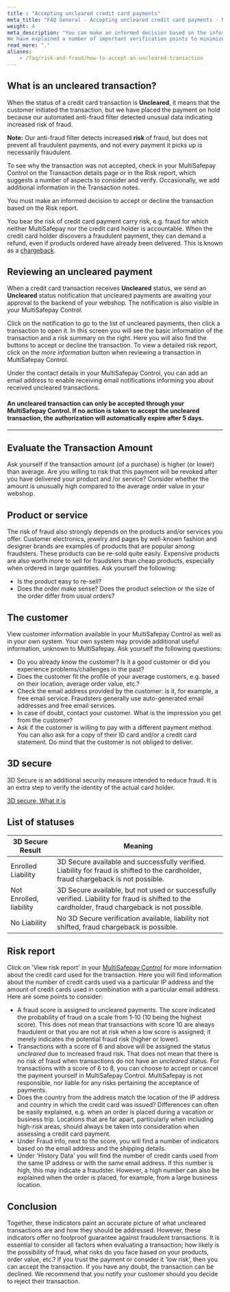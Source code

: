 ```yaml
---
title : "Accepting uncleared credit card payments"
meta_title: "FAQ General - Accepting uncleared credit card payments - MultiSafepay Docs"
weight: 4
meta_description: "You can make an informed decision based on the information provided in the Risk Report.
We have explained a number of important verification points to minimize the fraud risk when accepting a credit card payment marked with the status uncleared."
read_more: "."
aliases:
    - /faq/risk-and-fraud/how-to-accept-an-uncleared-transaction
---
```

## What is an uncleared transaction?
When the status of a credit card transaction is **Uncleared**, it means that the customer initiated the transaction, but we have placed the payment on hold because our automated anti-fraud filter detected unusual data indicating increased risk of fraud. 

**Note:** Our anti-fraud filter detects increased **risk** of fraud, but does not prevent all fraudulent payments, and not every payment it picks up is necessarily fraudulent.

To see why the transaction was not accepted, check in your MultiSafepay Control on the Transaction details page or in the Risk report, which suggests a number of aspects to consider and verify. Occasionally, we add additional information in the Transaction notes.

You must make an informed decision to accept or decline the transaction based on the Risk report.

You bear the risk of credit card payment carry risk, e.g. fraud for which neither MultiSafepay nor the credit card holder is accountable. When the credit card holder discovers a fraudulent payment, they can demand a refund, even if products ordered have already been delivered. This is known as a [chargeback](/faq/chargebacks/what-is-a-chargeback).


## Reviewing an uncleared payment
When a credit card transaction receives **Uncleared** status, we send an **Uncleared** status notification that uncleared payments are awaiting your approval to the backend of your webshop. The notification is also visible in your MultiSafepay Control. 

Click on the notification to go to the list of uncleared payments, then click a transaction to open it. In this screen you will see the basic information of the transaction and a risk summary on the right. Here you will also find the buttons to accept or decline the transaction. To view a detailed risk report, click on the _more information_ button when reviewing a transaction in MultiSafepay Control.

Under the contact details in your MultiSafepay Control, you can add an email address to enable receiving email notifications informing you about received uncleared transactions.

#### An uncleared transaction can only be accepted through your MultiSafepay Control. If no action is taken to accept the uncleared transaction, the authorization will automatically expire after 5 days.
***


## Evaluate the Transaction Amount
Ask yourself if the transaction amount (of a purchase) is higher (or lower) than average. Are you willing to risk that this payment will be revoked after you have delivered your product and /or service? Consider whether the amount is unusually high compared to the average order value in your webshop.

## Product or service
The risk of fraud also strongly depends on the products and/or services you offer. Customer electronics, jewelry and pages by well-known fashion and designer brands are examples of products that are popular among fraudsters. These products can be re-sold quite easily. Expensive products are also worth more to sell for fraudsters than cheap products, especially when ordered in large quantities. Ask yourself the following:

- Is the product easy to re-sell?
- Does the order make sense? Does the product selection or the size of the order differ from usual orders?

## The customer
View customer information available in your MultiSafepay Control as well as in your own system. Your own system may provide additional useful information, unknown to MultiSafepay. Ask yourself the following questions:

- Do you already know the customer? Is it a good customer or did you experience problems/challenges in the past?
- Does the customer fit the profile of your average customers, e.g. based on their location, average order value, etc.?
- Check the email address provided by the customer: is it, for example, a free email service. Fraudsters generally use auto-generated email addresses and free email services.
- In case of doubt, contact your customer. What is the impression you get from the customer?
- Ask if the customer is willing to pay with a different payment method. You can also ask for a copy of their ID card and/or a credit card statement. Do mind that the customer is not obliged to deliver.


## 3D secure
3D Secure is an additional security measure intended to reduce fraud. It is an extra step to verify the identity of the actual card holder.

[3D secure, What it is](/faq/general/what-is-3d-secure)


## List of statuses
|3D Secure Result         | Meaning                                                                                                                                         |
|-------------------------| ----------------------------------------------------------------------------------------------------------------------------------------------- |
| Enrolled Liability      | 3D Secure available and successfully verified. Liability for fraud is shifted to the cardholder, fraud chargeback is not possible.              |
| Not Enrolled, liability | 3D Secure available, but not used or successfully verified. Liability for fraud is shifted to the cardholder, fraud chargeback is not possible. |
| No Liability            | No 3D Secure verification available, liability not shifted, fraud chargeback is possible.                                                       |


## Risk report
Click on 'View risk report' in your [MultiSafepay Control](https://merchant.multisafepay.com) for more information about the credit card used for the transaction. Here you will find information about the number of credit cards used via a particular IP address and the amount of credit cards used in combination with a particular email address. Here are some points to consider:

- A fraud score is assigned to uncleared payments. The score indicated the probability of fraud on a scale from 1-10 (10 being the highest score). This does not mean that transactions with score 10 are always fraudulent or that you are not at risk when a low score is assigned; it merely indicates the potential fraud risk (higher or lower).
- Transactions with a score of 6 and above will be assigned the status _uncleared_ due to increased fraud risk. That does not mean that there is no risk of fraud when transactions do not have an _uncleared_ status. For transactions with a score of 6 to 8, you can choose to accept or cancel the payment yourself in MultiSafepay Control. MultiSafepay is not responsible, nor liable for any risks pertaining the acceptance of payments.
- Does the country from the address match the location of the IP address and country in which the credit card was issued? Differences can often be easily explained, e.g. when an order is placed during a vacation or business trip. Locations that are far apart, particularly when including high-risk areas, should always be taken into consideration when assessing a credit card payment.
- Under Fraud info, next to the score, you will find a number of indicators based on the email address and the shipping details.
- Under 'History Data' you will find the number of credit cards used from the same IP address or with the same email address. If this number is high, this may indicate a fraudster. However, a high number can also be explained when the order is placed, for example, from a large business location.

## Conclusion
Together, these indicators paint an accurate picture of what uncleared transactions are and how they should be addressed. However, these indicators offer no foolproof guarantee against fraudulent transactions. It is essential to consider all factors when evaluating a transaction; how likely is the possibility of fraud, what risks do you face based on your products, order value, etc.? If you trust the payment or consider it ‘low risk’, then you can accept the transaction. If you have any doubt, the transaction can be declined. We recommend that you notify your customer should you decide to reject their transaction.


